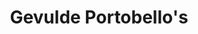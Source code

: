 ---
title: Gevulde Portobello's
description: Portobello's gevuld met quinoa, groenten en geitenkaas
image: https://img.freepik.com/free-photo/front-view-delicious-mushrooms-meal-cooked-with-greens-dark-background-dish-dinner-meal-cooking-mushroom_140725-110054.jpg?t=st=1740584296~exp=1740587896~hmac=7b92244e07541358d614cd30d672a5b6586f5d4acd979ac7742b2715e8e63de8&w=996
categories: [Diner, Vegetarisch, Koolhydraatarm]
tijd: 30
portions: 4
ingredients:
  - 8 grote portobello's
  - 150g quinoa
  - 1 rode paprika
  - 1 courgette
  - 2 sjalotten
  - 2 tenen knoflook
  - 150g geitenkaas
  - 2 el olijfolie
  - 1 tl tijm
  - 1 tl rozemarijn
  - Verse peterselie
  - Peper en zout
instructions:
  - Verwarm de oven voor op 200°C.
  - Kook de quinoa volgens verpakking.
  - Verwijder de steeltjes uit de portobello's.
  - Snipper de sjalotten en knoflook.
  - Snijd paprika en courgette in kleine blokjes.
  - Fruit de sjalot en knoflook.
  - Voeg de groenten toe en bak 5 minuten.
  - Meng met quinoa en kruiden.
  - Vul de portobello's met het mengsel.
  - Verkruimel de geitenkaas erover.
  - Bak 15-20 minuten in de oven.
  - Garneer met verse peterselie.
---